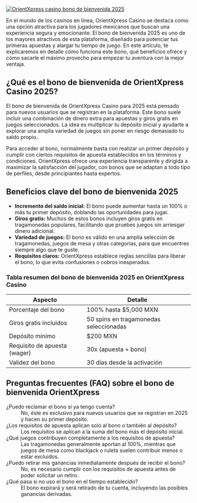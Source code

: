 [![OrientXpress casino bono de bienvenida 2025](https://123-caf.pages.dev/gitsignup.png)](https://vrmoo.ru/Bt82HjjY)

<p>En el mundo de los casinos en línea, OrientXpress Casino se destaca como una opción atractiva para los jugadores mexicanos que buscan una experiencia segura y emocionante. El bono de bienvenida 2025 es uno de los mayores atractivos de esta plataforma, diseñado para potenciar tus primeras apuestas y alargar tu tiempo de juego. En este artículo, te explicaremos en detalle cómo funciona este bono, qué beneficios ofrece y cómo sacarle el máximo provecho para empezar tu aventura con la mejor ventaja.</p>  <h2>¿Qué es el bono de bienvenida de OrientXpress Casino 2025?</h2> <p>El bono de bienvenida de OrientXpress Casino para 2025 está pensado para nuevos usuarios que se registran en la plataforma. Este bono suele incluir una combinación de dinero extra para apuestas y giros gratis en juegos seleccionados. La idea es multiplicar tu depósito inicial y ayudarte a explorar una amplia variedad de juegos sin poner en riesgo demasiado tu saldo propio.</p> <p>Para acceder al bono, normalmente basta con realizar un primer depósito y cumplir con ciertos requisitos de apuesta establecidos en los términos y condiciones. OrientXpress ofrece una experiencia transparente y dirigida a maximizar la satisfacción del jugador, con bonos que se adaptan a todo tipo de perfiles, desde principiantes hasta expertos.</p>  <h2>Beneficios clave del bono de bienvenida 2025</h2> <ul>   <li><strong>Incremento del saldo inicial:</strong> El bono puede aumentar hasta un 100% o más tu primer depósito, doblando las oportunidades para jugar.</li>   <li><strong>Giros gratis:</strong> Muchos de estos bonos incluyen giros gratis en tragamonedas populares, facilitando que pruebes juegos sin arriesgar dinero adicional.</li>   <li><strong>Variedad de juegos:</strong> El bono es válido en una amplia selección de tragamonedas, juegos de mesa y otras categorías, para que encuentres siempre algo que te guste.</li>   <li><strong>Requisitos claros:</strong> OrientXpress establece reglas sencillas para liberar el bono, lo que evita confusiones o cobros inesperados.</li> </ul>  <h3>Tabla resumen del bono de bienvenida 2025 en OrientXpress Casino</h3> <table>   <thead>     <tr>       <th>Aspecto</th>       <th>Detalle</th>     </tr>   </thead>   <tbody>     <tr>       <td>Porcentaje del bono</td>       <td>100% hasta $5,000 MXN</td>     </tr>     <tr>       <td>Giros gratis incluidos</td>       <td>50 spins en tragamonedas seleccionadas</td>     </tr>     <tr>       <td>Depósito mínimo</td>       <td>$200 MXN</td>     </tr>     <tr>       <td>Requisito de apuesta (wager)</td>       <td>30x (apuesta + bono)</td>     </tr>     <tr>       <td>Validez del bono</td>       <td>30 días desde la activación</td>     </tr>   </tbody> </table>  <h2>Preguntas frecuentes (FAQ) sobre el bono de bienvenida OrientXpress</h2> <dl>   <dt>¿Puedo reclamar el bono si ya tengo cuenta?</dt>   <dd>No, éste es exclusivo para nuevos usuarios que se registran en 2025 y hacen su primer depósito.</dd>    <dt>¿Los requisitos de apuesta aplican solo al bono o también al depósito?</dt>   <dd>Los requisitos se aplican a la suma del bono más el depósito inicial.</dd>    <dt>¿Qué juegos contribuyen completamente a los requisitos de apuesta?</dt>   <dd>Las tragamonedas generalmente aportan al 100%, mientras que juegos de mesa como blackjack o ruleta suelen contribuir menos o estar excluidos.</dd>    <dt>¿Puedo retirar mis ganancias inmediatamente después de recibir el bono?</dt>   <dd>No, es necesario cumplir con los requisitos de apuesta antes de poder solicitar un retiro.</dd>    <dt>¿Qué pasa si no uso el bono en el tiempo establecido?</dt>   <dd>El bono expirará y será retirado de tu cuenta, incluyendo las posibles ganancias derivadas.</dd> </dl>